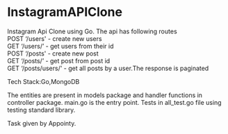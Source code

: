 # InstagramAPIClone
Instagram Api Clone using Go.
The api has following routes<br>
POST ‘/users' - create new users<br>
GET ‘/users/<id here>’ - get users from their id<br>
POST ‘/posts' - create new post<br>
GET ‘/posts/<id here>’ - get post from post id<br>
GET ‘/posts/users/<Id here>' - get all posts by a user.The response is paginated<br>

Tech Stack:Go,MongoDB

The entities are present in models package and handler functions in controller package. main.go is the entry point.
Tests in all_test.go file using testing standard library.

Task given by Appointy.
